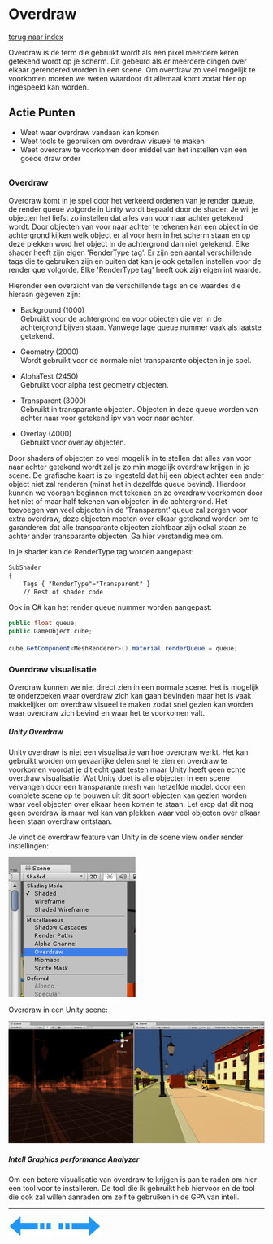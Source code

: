 # Overdraw
[terug naar index](/Index.md#graphics)  

Overdraw is de term die gebruikt wordt als een pixel meerdere keren getekend wordt op je scherm. Dit gebeurd als er meerdere dingen over elkaar 
gerendered worden in een scene. Om overdraw zo veel mogelijk te voorkomen moeten we weten waardoor dit allemaal komt zodat hier op ingespeeld 
kan worden.  

## Actie Punten
* Weet waar overdraw vandaan kan komen
* Weet tools te gebruiken om overdraw visueel te maken
* Weet overdraw te voorkomen door middel van het instellen van een goede draw order

##  

### Overdraw 

Overdraw komt in je spel door het verkeerd ordenen van je render queue, de render queue volgorde in Unity wordt bepaald door de shader. Je wil 
je objecten het liefst zo instellen dat alles van voor naar achter getekend wordt. Door objecten van voor naar achter te tekenen kan een object 
in de achtergrond kijken welk object er al voor hem in het scherm staan en op deze plekken word het object in de achtergrond dan niet getekend. 
Elke shader heeft zijn eigen 'RenderType tag'. Er zijn een aantal verschillende tags die te gebruiken zijn en buiten dat kan je ook getallen instellen 
voor de render que volgorde. Elke 'RenderType tag' heeft ook zijn eigen int waarde.  

Hieronder een overzicht van de verschillende tags en de waardes die hieraan gegeven zijn:  

* Background (1000)  
Gebruikt voor de achtergrond en voor objecten die ver in de achtergrond bijven staan. Vanwege lage queue nummer vaak als laatste getekend.  

* Geometry (2000)  
Wordt gebruikt voor de normale niet transparante objecten in je spel.  

* AlphaTest (2450)  
Gebruikt voor alpha test geometry objecten.  

* Transparent (3000)  
Gebruikt in transparante objecten. Objecten in deze queue worden van achter naar voor getekend ipv van voor naar achter.  

* Overlay (4000)  
Gebruikt voor overlay objecten. 

Door shaders of objecten zo veel mogelijk in te stellen dat alles van voor naar achter getekend wordt zal je zo min mogelijk overdraw krijgen in 
je scene. De grafische kaart is zo ingesteld dat hij een object achter een ander object niet zal renderen (minst het in dezelfde queue bevind). 
Hierdoor kunnen we vooraan beginnen met tekenen en zo overdraw voorkomen door het niet of maar half tekenen van objecten in de achtergrond. 
Het toevoegen van veel objecten in de 'Transparent' queue zal zorgen voor extra overdraw, deze objecten moeten over elkaar getekend worden om te 
garanderen dat alle transparante objecten zichtbaar zijn ookal staan ze achter ander transparante objecten. Ga hier verstandig mee om.

In je shader kan de RenderType tag worden aangepast:  

```
SubShader
{
	Tags { "RenderType"="Transparent" }
	// Rest of shader code
```

Ook in C# kan het render queue nummer worden aangepast:

```c#
public float queue;
public GameObject cube;

cube.GetComponent<MeshRenderer>().material.renderQueue = queue;
```
 

### Overdraw visualisatie

Overdraw kunnen we niet direct zien in een normale scene. Het is mogelijk te onderzoeken waar overdraw zich kan gaan bevinden maar het is vaak 
makkelijker om overdraw visueel te maken zodat snel gezien kan worden waar overdraw zich bevind en waar het te voorkomen valt.

##### Unity Overdraw  

Unity overdraw is niet een visualisatie van hoe overdraw werkt. Het kan gebruikt worden om gevaarlijke delen snel te zien en overdraw te voorkomen 
voordat je dit echt gaat testen maar Unity heeft geen echte overdraw visualisatie. Wat Unity doet is alle objecten in een scene vervangen door een 
transparante mesh van hetzelfde model. door een complete scene op te bouwen uit dit soort objecten kan gezien worden waar veel objecten over 
elkaar heen komen te staan. Let erop dat dit nog geen overdraw is maar wel kan van plekken waar veel objecten over elkaar heen staan overdraw ontstaan.  

Je vindt de overdraw feature van Unity in de scene view onder render instellingen:  

![Overdraw_Unity_Settings](/Afbeeldingen/Overdraw_Unity_Settings.png)  

Overdraw in een Unity scene:  

![Overdraw_Unity_Screen](/Afbeeldingen/Overdraw_Unity_Screen.png)  

##### Intell Graphics performance Analyzer  

Om een betere visualisatie van overdraw te krijgen is aan te raden om hier een tool voor te installeren. De tool die ik gebruikt heb hiervoor en 
de tool die ook zal willen aanraden om zelf te gebruiken in de GPA van intell. 

---
[![Last Page](/Afbeeldingen/Arrow_back_small.png)](/Graphics/ShadersPostProcessing.md) [![Next Page](/Afbeeldingen/Arrow_next_small.png)](/Graphics/Polycount.md)
